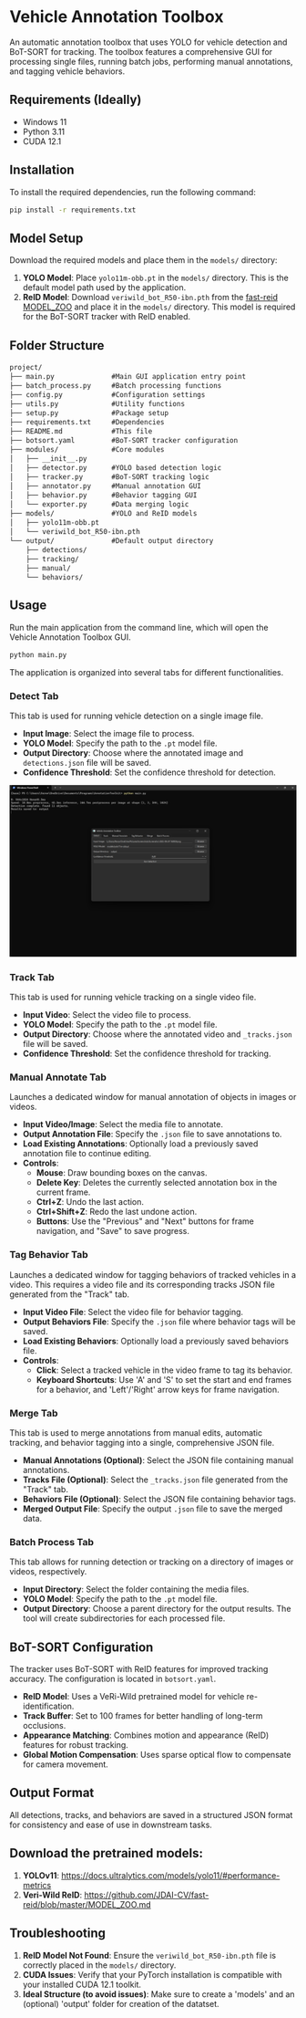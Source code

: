 # Vehicle Annotation Toolbox

An automatic annotation toolbox that uses YOLO for vehicle detection and BoT-SORT for tracking. The toolbox features a comprehensive GUI for processing single files, running batch jobs, performing manual annotations, and tagging vehicle behaviors.

## Requirements (Ideally)

* Windows 11
* Python 3.11
* CUDA 12.1

## Installation

To install the required dependencies, run the following command:

```bash
pip install -r requirements.txt
````

## Model Setup

Download the required models and place them in the `models/` directory:

1.  **YOLO Model**: Place `yolo11m-obb.pt` in the `models/` directory. This is the default model path used by the application.
2.  **ReID Model**: Download `veriwild_bot_R50-ibn.pth` from the [fast-reid MODEL\_ZOO](https://github.com/JDAI-CV/fast-reid/blob/master/MODEL_ZOO.md) and place it in the `models/` directory. This model is required for the BoT-SORT tracker with ReID enabled.

## Folder Structure

```
project/
├── main.py              #Main GUI application entry point
├── batch_process.py     #Batch processing functions
├── config.py            #Configuration settings
├── utils.py             #Utility functions
├── setup.py             #Package setup
├── requirements.txt     #Dependencies
├── README.md            #This file
├── botsort.yaml         #BoT-SORT tracker configuration
├── modules/             #Core modules
│   ├── __init__.py
│   ├── detector.py      #YOLO based detection logic
│   ├── tracker.py       #BoT-SORT tracking logic
│   ├── annotator.py     #Manual annotation GUI
│   ├── behavior.py      #Behavior tagging GUI
│   └── exporter.py      #Data merging logic
├── models/              #YOLO and ReID models
│   ├── yolo11m-obb.pt
│   └── veriwild_bot_R50-ibn.pth
└── output/              #Default output directory
    ├── detections/
    ├── tracking/
    ├── manual/
    └── behaviors/
```

## Usage

Run the main application from the command line, which will open the Vehicle Annotation Toolbox GUI.

```bash
python main.py
```

The application is organized into several tabs for different functionalities.

### Detect Tab

This tab is used for running vehicle detection on a single image file.

  * **Input Image**: Select the image file to process.
  * **YOLO Model**: Specify the path to the `.pt` model file.
  * **Output Directory**: Choose where the annotated image and `detections.json` file will be saved.
  * **Confidence Threshold**: Set the confidence threshold for detection.

![The Detect tab](./images/SS5.png)

### Track Tab

This tab is used for running vehicle tracking on a single video file.

  * **Input Video**: Select the video file to process.
  * **YOLO Model**: Specify the path to the `.pt` model file.
  * **Output Directory**: Choose where the annotated video and `_tracks.json` file will be saved.
  * **Confidence Threshold**: Set the confidence threshold for tracking.

### Manual Annotate Tab

Launches a dedicated window for manual annotation of objects in images or videos.

  * **Input Video/Image**: Select the media file to annotate.
  * **Output Annotation File**: Specify the `.json` file to save annotations to.
  * **Load Existing Annotations**: Optionally load a previously saved annotation file to continue editing.
  * **Controls**:
      * **Mouse**: Draw bounding boxes on the canvas.
      * **Delete Key**: Deletes the currently selected annotation box in the current frame.
      * **Ctrl+Z**: Undo the last action.
      * **Ctrl+Shift+Z**: Redo the last undone action.
      * **Buttons**: Use the "Previous" and "Next" buttons for frame navigation, and "Save" to save progress.

### Tag Behavior Tab

Launches a dedicated window for tagging behaviors of tracked vehicles in a video. This requires a video file and its corresponding tracks JSON file generated from the "Track" tab.

  * **Input Video File**: Select the video file for behavior tagging.
  * **Output Behaviors File**: Specify the `.json` file where behavior tags will be saved.
  * **Load Existing Behaviors**: Optionally load a previously saved behaviors file.
  * **Controls**:
      * **Click**: Select a tracked vehicle in the video frame to tag its behavior.
      * **Keyboard Shortcuts**: Use 'A' and 'S' to set the start and end frames for a behavior, and 'Left'/'Right' arrow keys for frame navigation.

### Merge Tab

This tab is used to merge annotations from manual edits, automatic tracking, and behavior tagging into a single, comprehensive JSON file.

  * **Manual Annotations (Optional)**: Select the JSON file containing manual annotations.
  * **Tracks File (Optional)**: Select the `_tracks.json` file generated from the "Track" tab.
  * **Behaviors File (Optional)**: Select the JSON file containing behavior tags.
  * **Merged Output File**: Specify the output `.json` file to save the merged data.

### Batch Process Tab

This tab allows for running detection or tracking on a directory of images or videos, respectively.

  * **Input Directory**: Select the folder containing the media files.
  * **YOLO Model**: Specify the path to the `.pt` model file.
  * **Output Directory**: Choose a parent directory for the output results. The tool will create subdirectories for each processed file.

## BoT-SORT Configuration

The tracker uses BoT-SORT with ReID features for improved tracking accuracy. The configuration is located in `botsort.yaml`.

  * **ReID Model**: Uses a VeRi-Wild pretrained model for vehicle re-identification.
  * **Track Buffer**: Set to 100 frames for better handling of long-term occlusions.
  * **Appearance Matching**: Combines motion and appearance (ReID) features for robust tracking.
  * **Global Motion Compensation**: Uses sparse optical flow to compensate for camera movement.

## Output Format

All detections, tracks, and behaviors are saved in a structured JSON format for consistency and ease of use in downstream tasks.

## Download the pretrained models:
1. **YOLOv11**: https://docs.ultralytics.com/models/yolo11/#performance-metrics
2. **Veri-Wild ReID**: https://github.com/JDAI-CV/fast-reid/blob/master/MODEL_ZOO.md


## Troubleshooting

1.  **ReID Model Not Found**: Ensure the `veriwild_bot_R50-ibn.pth` file is correctly placed in the `models/` directory.
2.  **CUDA Issues**: Verify that your PyTorch installation is compatible with your installed CUDA 12.1 toolkit.
3.  **Ideal Structure (to avoid issues)**: Make sure to create a 'models' and an (optional) 'output' folder for creation of the datatset.
